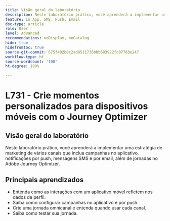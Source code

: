 ```yaml
---
title: Visão geral do laboratório
description: Neste laboratório prático, você aprenderá a implementar uma estratégia de marketing de vários canais que inclua campanhas no aplicativo, notificações por push, mensagens SMS e por email, além de jornadas no Adobe Journey Optimizer.
feature: In App, SMS, Push, Email
doc-type: article
role: User
level: Advanced
recommendations: noDisplay, noCatalog
hide: true
hidefromtoc: true
source-git-commit: 675f402b8c2ad8511736bbb683922fc07763e247
workflow-type: ht
source-wordcount: '108'
ht-degree: 100%

---
```



# L731 - Crie momentos personalizados para dispositivos móveis com o Journey Optimizer

## Visão geral do laboratório

Neste laboratório prático, você aprenderá a implementar uma estratégia de marketing de vários canais que inclua campanhas no aplicativo, notificações por push, mensagens SMS e por email, além de jornadas no Adobe Journey Optimizer.

## Principais aprendizados

* Entenda como as interações com um aplicativo móvel refletem nos dados de perfil.
* Saiba como configurar campanhas no aplicativo e por push.
* Crie uma jornada omnicanal e entenda quando usar cada canal.
* Saiba como testar sua jornada.
